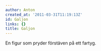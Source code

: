 ```yaml
---
author: Anton
created_at: '2011-03-31T11:19:13Z'
id: Galjon
links: {}
title: Galjon
---
```


En figur som pryder förstäven på ett fartyg.
